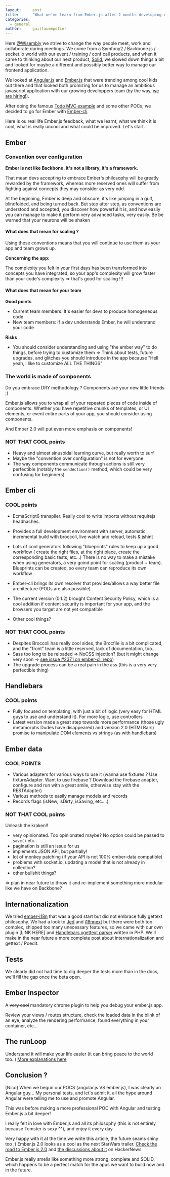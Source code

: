 ```yaml
---
layout:     post
title:      "What we've learn from Ember.js after 2 months developing our new product. A Solid story"
categories:
  - general
author:     guillaumepotier
---
```


Here [@Wisembly](http://wisembly.com) we strive to change the way people meet, work and collaborate during meetings. We come from a Symfony2 / Backbone.js / socket.io world with our event / training / conf call products, and when it came to thinking about our next product, [Solid](http://getsolid.io), we slowed down things a bit and looked for maybe a different and possibly better way to manage our frontend application.

We looked at [Angular.js](https://angularjs.org/) and [Ember.js](http://emberjs.com/) that were trending among cool kids out there and that looked both promizing for us to manage an ambitious javascript application with our growing developpers team (by the way, [we are hiring!](http://wisembly.com/jobs)).

After doing the famous [Todo MVC example](http://todomvc.com/) and some other POCs, we decided to go for Ember with [Ember-cli](http://www.ember-cli.com/).

Here is ou real life Ember.js feedback, what we learnt, what we think it is cool, what is really uncool and what could be improved. Let's start.

## Ember

### Convention over configuration
**Ember is not like Backbone. It's not a library, it's a framework.**

That mean devs accepting to embrace Ember's philosophy will be greatly rewarded by the framework, whereas more reserved ones will suffer from fighting against concepts they may consider as very odd.

At the beginning, Ember is deep and obscure, it's like jumping in a gulf, blindfolded, and being turned back. But step after step, as conventions are understood and accepted, you discover how powerful it is, and how easily you can manage to make it perform very advanced tasks, very easily. Be be warned that your neurons will be shaken

#### What does that mean for scaling ?
Using these conventions means that you will continue to use them as your app and team grows up.

**Concerning the app:**

The complexity you felt in your first days has been transformed into concepts you have integrated, so your app's complexity will grow faster than your code's complexity => that's good for scaling !!!


#### What does that mean for your team

**Good points**
- Current team members: It's easier for devs to produce homogeneous code
- New team members: If a dev understands Ember, he will understand your code

**Risks**
- You should consider understanding and using "the ember way" to do things, before trying to customize them => Think about tests, future upgrades, and glitches you should introduce in the app because "Hell yeah, i like to customize ALL THE THINGS"

### The world is made of components
Do you embrace DRY methodology ? Components are your new little friends ;)

Ember.js allows you to wrap all of your repeated pieces of code inside of components. Whether you have repetitive chunks of templates, or UI elements, or event entire parts of your app, you should consider using components.

And Ember 2.0 will put even more emphasis on components!


### NOT THAT COOL points
- Heavy and almost sinusoidal learning curve, but really worth to surf
- Maybe the "convention over configuration" is not for everyone
- The way components communicate through actions is still very perfectible (notably the `sendAction()` method, which could be very confusing for beginners)


## Ember cli

### COOL points
+ EcmaScript6 transpiler. Really cool to write imports without requirejs headhaches.
+ Provides a full development environment with server, automatic incremental build with broccoli, live watch and reload, tests & jshint
+ Lots of cool generators following "blueprints" rules to keep up a good workflow
( create the right files, at the right place, create the corresponding basic tests,
  etc...) There is no way to make a mistake when using generators, a very goind point for scaling (product + team). Blueprints can be created, so every team can reproduce its own workflow
+ Ember-cli brings its own resolver that provides/allows a way better file architecture (PODs are also possible)
+ The current version (0.1.2) brought Content Security Policy, which is a cool addition if content security is important for your app, and the browsers you target are not yet compatible

+ Other cool things?

### NOT THAT COOL points
- Despites Broccoli has really cool sides, the Brocfile is a bit complicated, and
  the "front" team is a little reserved, lack of documentation, too...
- Sass too long to be reloaded => NoCSS injection? (but it might change very soon => [see issue #2371 on ember-cli repo](https://github.com/stefanpenner/ember-cli/issues/2371))
- The upgrade process can be a real pain in the ass (this is a very very perfectible thing)

## Handlebars

### COOL points

- Fully focused on templating, with just a bit of logic (very easy for HTML guys to use and understand it). For more logic, use controllers
- Latest version made a great step towards more performance (those ugly metamorphs Dudes have disappeared) and version 2.0 (HTMLBars) promise to manipulate DOM elements vs strings (as with handlebars)


## Ember data

### COOL POINTS
  + Various adapters for various ways to use it (wanna use fixtures ? Use fixtureAdapter. Want to use firebase ? Download the firebase adapter, configure and run with a great smile, otherwise stay with the RESTAdapter)
  + Various methods to easily manage models and records
  + Records flags (isNew, isDirty, isSaving, etc....)

### NOT THAT COOL points
  Unleash the kraken!!
  - very opinionated. Too opinionated maybe? No option could be passed to `save()` etc..
  - pagination is still an issue for us
  - implements JSON API, but partially!
  - lot of monkey patching (if your API is not 100% ember-data compatible)
  - problems with socket.io, updating a model that is not already in collection?
  - other bullshit things?

  => plan in near future to throw it and re-implement something more modular like we have on Backbone?


## Internationalization

We tried [ember-i18n](https://github.com/jamesarosen/ember-i18n) that was a good start but did not embrace fully gettext philosophy. We had a look to [Jed](slexaxton.github.io/Jed/) and [i18nnext](http://i18next.com/) but there were both too complex, shipped too many unecessary features, so we came with our own plugin [LINK HERE] and [Handlebars xgettext parser](https://github.com/Wisembly/xgettext-php) written in PHP. We'll make in the near future a more complete post about internationalization and gettext / Poedit.


## Tests

We clearly did not had time to dig deeper the tests more than in the docs, we'll fill the gap once the beta open.


## Ember Inspector
A ~~very cool~~ mandatory chrome plugin to help you debug your ember.js app.

Review your views / routes structure, check the loaded data in the blink of an eye, analyze the rendering performance, found everything in your container, etc...


## The runLoop
Understand it will make your life easier (it can bring peace to the world too..)
[More explanations here](https://www.youtube.com/watch?v=G4DdNMLubgQ&feature=youtu.be)


## Conclusion ?
[Nico]
When we begun our POCS (angular.js VS ember.js), I was clearly an Angular guy... My personal tests, and let's admit it, all the hype around Angular were telling me to use and promote Angular.

This was before making a more professional POC with Angular and testing Ember.js a bit deeper!

I really felt in love with Ember.js and all its philosophy (this is not entirely because Tomster is sexy ^^), and enjoy it every day.

Very happy with it at the time we write this article, the future seams shiny too ;)
Ember.js 2.0 looks as a cool as the next StarWars trailer.
[Check the road to Ember.js 2.0](https://github.com/emberjs/rfcs/pull/15) and [the discussions about it](https://news.ycombinator.com/item?id=8551897) on HackerNews

Ember.js really smells like something more strong, complete and SOLID, which happens to be a perfect match for the apps we want to build now and in the future.
